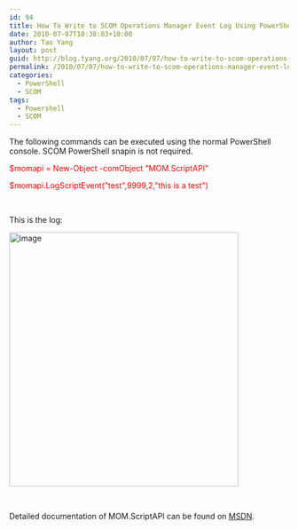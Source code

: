 ```yaml
---
id: 94
title: How To Write to SCOM Operations Manager Event Log Using PowerShell and MOM.ScriptAPI
date: 2010-07-07T10:38:03+10:00
author: Tao Yang
layout: post
guid: http://blog.tyang.org/2010/07/07/how-to-write-to-scom-operations-manager-event-log-using-powershell-and-mom-scriptapi/
permalink: /2010/07/07/how-to-write-to-scom-operations-manager-event-log-using-powershell-and-mom-scriptapi/
categories:
  - PowerShell
  - SCOM
tags:
  - Powershell
  - SCOM
---
```

<p>The following commands can be executed using the normal PowerShell console. SCOM PowerShell snapin is not required.</p>  <p><font color="#ff0000">$momapi = New-Object -comObject &quot;MOM.ScriptAPI&quot;</font></p>  <p><font color="#ff0000">$momapi.LogScriptEvent(&quot;test&quot;,9999,2,&quot;this is a test&quot;)</font></p>  <p>&#160;</p>  <p>This is the log:</p>  <p><a href="http://blog.tyang.org/wp-content/uploads/2010/07/image5.png"><img style="border-bottom: 0px;border-left: 0px;border-top: 0px;border-right: 0px" border="0" alt="image" src="http://blog.tyang.org/wp-content/uploads/2010/07/image_thumb5.png" width="413" height="458" /></a> </p>  <p>&#160;</p>  <p>Detailed documentation of MOM.ScriptAPI can be found on <a href="http://msdn.microsoft.com/en-us/library/bb437621.aspx">MSDN</a>.</p>